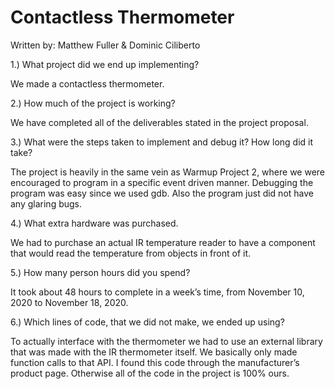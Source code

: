 # Contactless Thermometer

Written by:
Matthew Fuller
& Dominic Ciliberto

1.) What project did we end up implementing?

We made a contactless thermometer.

2.) How much of the project is working?

We have completed all of the deliverables stated in
the project proposal.

3.) What were the steps taken to implement and debug
    it? How long did it take?

The project is heavily in the same vein as Warmup
Project 2, where we were encouraged to program in a
specific event driven manner. Debugging the program was
easy since we used gdb. Also the program just did not
have any glaring bugs.

4.) What extra hardware was purchased.

We had to purchase an actual IR temperature reader to
have a component that would read the temperature from
objects in front of it.

5.) How many person hours did you spend?

It took about 48 hours to complete in a week’s time,
from November 10, 2020 to November 18, 2020.

6.) Which lines of code, that we did not make, we ended
    up using?

To actually interface with the thermometer we had to use
an external library that was made with the IR thermometer
itself. We basically only made function calls to that API.
I found this code through the manufacturer’s product page.
Otherwise all of the code in the project is 100% ours.
